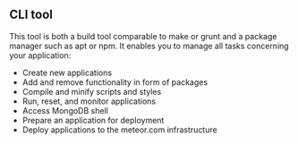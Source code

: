 ## CLI tool

This tool is both a build tool comparable to make or grunt and a package manager such as apt or npm. It enables you to manage all tasks concerning your application:

* Create new applications
* Add and remove functionality in form of packages
* Compile and minify scripts and styles
* Run, reset, and monitor applications
* Access MongoDB shell
* Prepare an application for deployment
* Deploy applications to the meteor.com infrastructure
